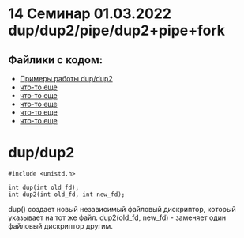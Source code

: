 # 14 Семинар 01.03.2022 dup/dup2/pipe/dup2+pipe+fork

## Файлики с кодом:

* [Примеры работы dup/dup2](dup.c)
* [что-то еще](dup_fork.c)
* [что-то еще](full_example.c)
* [что-то еще](pipe_fork.c)
* [что-то еще](pipe_simple.c)
* [что-то еще](program.c)


#  dup/dup2
```
#include <unistd.h>

int dup(int old_fd);
int dup2(int old_fd, int new_fd);
```

dup() создает новый независимый файловый дискриптор, который указывает на тот же файл.
dup2(old_fd, new_fd) - заменяет один файловый дискриптор другим.








